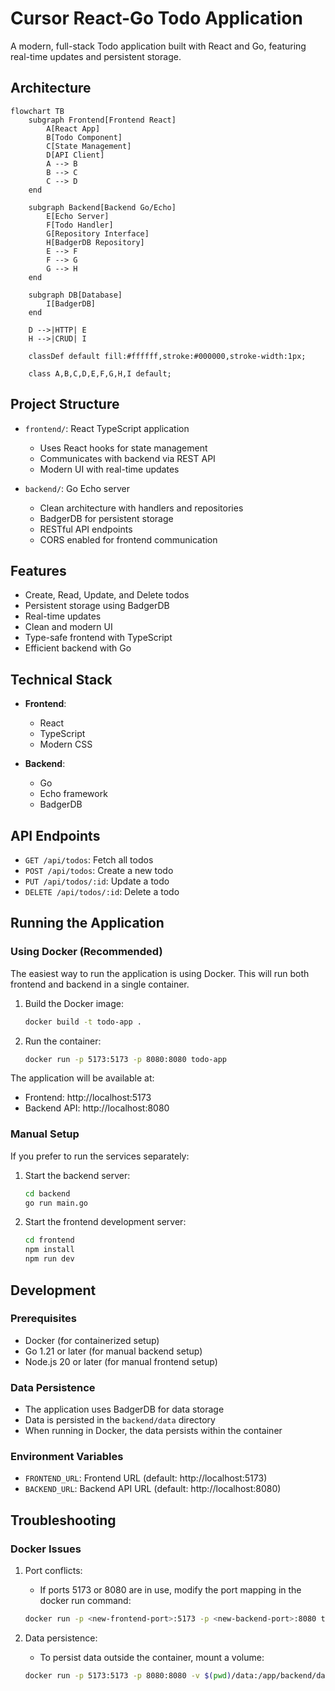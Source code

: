 # Cursor React-Go Todo Application

A modern, full-stack Todo application built with React and Go, featuring real-time updates and persistent storage.

## Architecture

```mermaid
flowchart TB
    subgraph Frontend[Frontend React]
        A[React App]
        B[Todo Component]
        C[State Management]
        D[API Client]
        A --> B
        B --> C
        C --> D
    end

    subgraph Backend[Backend Go/Echo]
        E[Echo Server]
        F[Todo Handler]
        G[Repository Interface]
        H[BadgerDB Repository]
        E --> F
        F --> G
        G --> H
    end

    subgraph DB[Database]
        I[BadgerDB]
    end

    D -->|HTTP| E
    H -->|CRUD| I

    classDef default fill:#ffffff,stroke:#000000,stroke-width:1px;
    
    class A,B,C,D,E,F,G,H,I default;
```

## Project Structure

- `frontend/`: React TypeScript application
  - Uses React hooks for state management
  - Communicates with backend via REST API
  - Modern UI with real-time updates

- `backend/`: Go Echo server
  - Clean architecture with handlers and repositories
  - BadgerDB for persistent storage
  - RESTful API endpoints
  - CORS enabled for frontend communication

## Features

- Create, Read, Update, and Delete todos
- Persistent storage using BadgerDB
- Real-time updates
- Clean and modern UI
- Type-safe frontend with TypeScript
- Efficient backend with Go

## Technical Stack

- **Frontend**:
  - React
  - TypeScript
  - Modern CSS

- **Backend**:
  - Go
  - Echo framework
  - BadgerDB

## API Endpoints

- `GET /api/todos`: Fetch all todos
- `POST /api/todos`: Create a new todo
- `PUT /api/todos/:id`: Update a todo
- `DELETE /api/todos/:id`: Delete a todo

## Running the Application

### Using Docker (Recommended)

The easiest way to run the application is using Docker. This will run both frontend and backend in a single container.

1. Build the Docker image:
   ```bash
   docker build -t todo-app .
   ```

2. Run the container:
   ```bash
   docker run -p 5173:5173 -p 8080:8080 todo-app
   ```

The application will be available at:
- Frontend: http://localhost:5173
- Backend API: http://localhost:8080

### Manual Setup

If you prefer to run the services separately:

1. Start the backend server:
   ```bash
   cd backend
   go run main.go
   ```

2. Start the frontend development server:
   ```bash
   cd frontend
   npm install
   npm run dev
   ```

## Development

### Prerequisites
- Docker (for containerized setup)
- Go 1.21 or later (for manual backend setup)
- Node.js 20 or later (for manual frontend setup)

### Data Persistence
- The application uses BadgerDB for data storage
- Data is persisted in the `backend/data` directory
- When running in Docker, the data persists within the container

### Environment Variables
- `FRONTEND_URL`: Frontend URL (default: http://localhost:5173)
- `BACKEND_URL`: Backend API URL (default: http://localhost:8080)

## Troubleshooting

### Docker Issues
1. Port conflicts:
   - If ports 5173 or 8080 are in use, modify the port mapping in the docker run command:
   ```bash
   docker run -p <new-frontend-port>:5173 -p <new-backend-port>:8080 todo-app
   ```

2. Data persistence:
   - To persist data outside the container, mount a volume:
   ```bash
   docker run -p 5173:5173 -p 8080:8080 -v $(pwd)/data:/app/backend/data todo-app
   ``` 